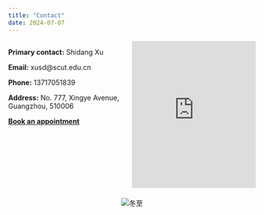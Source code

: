 ```yaml
---
title: "Contact"
date: 2024-07-07
---
```


<style>
.contact-container {
    display: flex;
    justify-content: space-between;
    align-items: flex-start;
}
.contact-details {
    max-width: 45%;
}
.contact-map {
    max-width: 50%;
}
.contact-map iframe {
    width: 100%;
    height: 300px; /* 调整高度以使地图底端与文本底端对齐 */
    border: 0;
}
</style>

<div class="contact-container">
    <div class="contact-details">
        <p><strong>Primary contact:</strong> Shidang Xu</p>
        <p><strong>Email:</strong> xusd@scut.edu.cn</p>
        <p><strong>Phone:</strong> 13717051839</p>
        <p><strong>Address:</strong> No. 777, Xingye Avenue, Guangzhou, 510006</p>
        <p><strong><a href="https://calendly.com/xushidang" target="_blank">Book an appointment</a></strong></p>
    </div>
    <div class="contact-map">
        <iframe src="https://www.google.com/maps/embed?pb=!1m18!1m12!1m3!1d3683.938297122623!2d113.4086811!3d23.0101661!2m3!1f0!2f0!3f0!3m2!1i1024!2i768!4f13.1!3m3!1m2!1s0x3403abfa009032d7%3A0xc48aa276ff6bccb0!2z5Lit5Zu95a2m5ZyL5ZOB5biC5bel5YWt5ZOB5qWa6YOo5ZyS!5e0!3m2!1szh-CN!2sus!4v1625240411027!5m2!1szh-CN!2sus" allowfullscreen="" loading="lazy"></iframe>
    </div>
</div>

<div style="margin-top: 20px; text-align: center;">
    <img src="images/冬至.jpg" alt="冬至" style="max-width: 100%; height: auto;">
</div>
